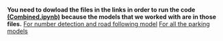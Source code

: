 **You need to dowload the files in the links in order to run the code [(Combined.ipynb)](/code/Combined.ipynb) because the models that we worked with are in those files.**
[For number detection and road following model](https://drive.google.com/file/d/1dUyy-RDqQ1yOAVBuZGxQdlWJV5qNExeQ/view?usp=sharing) 
[For all the parking models](https://drive.google.com/file/d/1yak7vtgw_DIvBlQWNpp2BjYBHux4DIUQ/view?usp=sharing)
